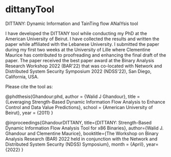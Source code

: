 # dittanyTool

DITTANY: Dynamic Information and TainTing flow ANalYsis tool

I have developed the DITTANY tool while conducting my PhD at the American University of Beirut. I have collected the results and written the paper while affiliated with the Lebanese University. I submitted the paper during my first two weeks at the University of Lille where Clementine Maurice has contributed to proofreading and enhancing the final draft of the paper. The paper received the best paper award at the Binary Analysis Research Workshop 2022 (BAR'22)  that was co-located with Network and Distributed System Security Symposium 2022 (NDSS'22), San Diego, California, USA. 


Please cite the tool as:

@phdthesis{Ghandour:phd,
	author       = {Walid J Ghandour}, 
	title        = {Leveraging Strength-Based Dynamic Information Flow Analysis to Enhance Control and Data Value Predictions},
	school       = {American University of Beirut},
	year         = {2011}
}

@inproceedings{GhandourDITTANY,
	title={DITTANY: Strength-Based Dynamic Information Flow Analysis Tool for x86 Binaries},
	author={Walid J. Ghandour and Clementine Maurice},
	booktitle={The Workshop on Binary Analysis Research (BAR) 2022 held in conjunction with the Network and
		Distributed System Security (NDSS) Symposium},
	month = {April},
	year={2022}
}



